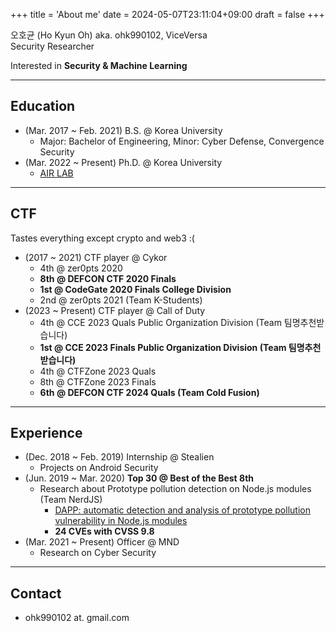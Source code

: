 +++
title = 'About me'
date = 2024-05-07T23:11:04+09:00
draft = false
+++

오호균 (Ho Kyun Oh) aka. ohk990102, ViceVersa  
Security Researcher

Interested in **Security & Machine Learning**

-------------------------------
## Education

* (Mar. 2017 ~ Feb. 2021) B.S. @ Korea University
  * Major: Bachelor of Engineering, Minor: Cyber Defense, Convergence Security
* (Mar. 2022 ~ Present) Ph.D. @ Korea University
  * [AIR LAB](https://air.korea.ac.kr)

-------------------------------
## CTF

Tastes everything except crypto and web3 :(

* (2017 ~ 2021) CTF player @ Cykor
  * 4th @ zer0pts 2020
  * **8th @ DEFCON CTF 2020 Finals**
  * **1st @ CodeGate 2020 Finals College Division**
  * 2nd @ zer0pts 2021 (Team K-Students)
* (2023 ~ Present) CTF player @ Call of Duty
  * 4th @ CCE 2023 Quals Public Organization Division (Team 팀명추천받습니다)
  * **1st @ CCE 2023 Finals Public Organization Division (Team 팀명추천받습니다)**
  * 4th @ CTFZone 2023 Quals
  * 8th @ CTFZone 2023 Finals
  * **6th @ DEFCON CTF 2024 Quals (Team Cold Fusion)**

-------------------------------
## Experience

* (Dec. 2018 ~ Feb. 2019) Internship @ Stealien
  * Projects on Android Security
* (Jun. 2019 ~ Mar. 2020) **Top 30 @ Best of the Best 8th**
  * Research about Prototype pollution detection on Node.js modules (Team NerdJS)
    * [DAPP: automatic detection and analysis of prototype pollution vulnerability in Node.js modules](https://doi.org/10.1007/s10207-020-00537-0)
    * **24 CVEs with CVSS 9.8**
* (Mar. 2021 ~ Present) Officer @ MND
  * Research on Cyber Security

-------------------------------
## Contact

* ohk990102 at. gmail.com
